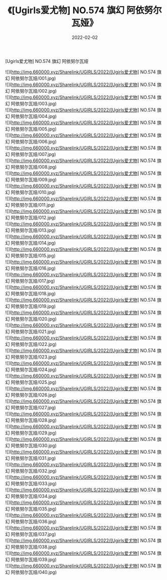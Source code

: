 ﻿---
layout: post
title:  《[Ugirls爱尤物] NO.574 旗幻 阿依努尔瓦娅》
date:   2022-02-02
img: http://img.660000.xyz/Sharelink/UGIRLS/2022/[Ugirls爱尤物] NO.574 旗幻 阿依努尔瓦娅/000.jpg
categories: [美女, 清纯, 唯美]
---

[Ugirls爱尤物] NO.574 旗幻 阿依努尔瓦娅

 ![](http://img.660000.xyz/Sharelink/UGIRLS/2022/[Ugirls爱尤物] NO.574 旗幻 阿依努尔瓦娅/001.jpg) <br>![](http://img.660000.xyz/Sharelink/UGIRLS/2022/[Ugirls爱尤物] NO.574 旗幻 阿依努尔瓦娅/002.jpg) <br>![](http://img.660000.xyz/Sharelink/UGIRLS/2022/[Ugirls爱尤物] NO.574 旗幻 阿依努尔瓦娅/003.jpg) <br>![](http://img.660000.xyz/Sharelink/UGIRLS/2022/[Ugirls爱尤物] NO.574 旗幻 阿依努尔瓦娅/004.jpg) <br>![](http://img.660000.xyz/Sharelink/UGIRLS/2022/[Ugirls爱尤物] NO.574 旗幻 阿依努尔瓦娅/005.jpg) <br>![](http://img.660000.xyz/Sharelink/UGIRLS/2022/[Ugirls爱尤物] NO.574 旗幻 阿依努尔瓦娅/006.jpg) <br>![](http://img.660000.xyz/Sharelink/UGIRLS/2022/[Ugirls爱尤物] NO.574 旗幻 阿依努尔瓦娅/007.jpg) <br>![](http://img.660000.xyz/Sharelink/UGIRLS/2022/[Ugirls爱尤物] NO.574 旗幻 阿依努尔瓦娅/008.jpg) <br>![](http://img.660000.xyz/Sharelink/UGIRLS/2022/[Ugirls爱尤物] NO.574 旗幻 阿依努尔瓦娅/009.jpg) <br>![](http://img.660000.xyz/Sharelink/UGIRLS/2022/[Ugirls爱尤物] NO.574 旗幻 阿依努尔瓦娅/010.jpg) <br>![](http://img.660000.xyz/Sharelink/UGIRLS/2022/[Ugirls爱尤物] NO.574 旗幻 阿依努尔瓦娅/011.jpg) <br>![](http://img.660000.xyz/Sharelink/UGIRLS/2022/[Ugirls爱尤物] NO.574 旗幻 阿依努尔瓦娅/012.jpg) <br>![](http://img.660000.xyz/Sharelink/UGIRLS/2022/[Ugirls爱尤物] NO.574 旗幻 阿依努尔瓦娅/013.jpg) <br>![](http://img.660000.xyz/Sharelink/UGIRLS/2022/[Ugirls爱尤物] NO.574 旗幻 阿依努尔瓦娅/014.jpg) <br>![](http://img.660000.xyz/Sharelink/UGIRLS/2022/[Ugirls爱尤物] NO.574 旗幻 阿依努尔瓦娅/015.jpg) <br>![](http://img.660000.xyz/Sharelink/UGIRLS/2022/[Ugirls爱尤物] NO.574 旗幻 阿依努尔瓦娅/016.jpg) <br>![](http://img.660000.xyz/Sharelink/UGIRLS/2022/[Ugirls爱尤物] NO.574 旗幻 阿依努尔瓦娅/017.jpg) <br>![](http://img.660000.xyz/Sharelink/UGIRLS/2022/[Ugirls爱尤物] NO.574 旗幻 阿依努尔瓦娅/018.jpg) <br>![](http://img.660000.xyz/Sharelink/UGIRLS/2022/[Ugirls爱尤物] NO.574 旗幻 阿依努尔瓦娅/019.jpg) <br>![](http://img.660000.xyz/Sharelink/UGIRLS/2022/[Ugirls爱尤物] NO.574 旗幻 阿依努尔瓦娅/020.jpg) <br>![](http://img.660000.xyz/Sharelink/UGIRLS/2022/[Ugirls爱尤物] NO.574 旗幻 阿依努尔瓦娅/021.jpg) <br>![](http://img.660000.xyz/Sharelink/UGIRLS/2022/[Ugirls爱尤物] NO.574 旗幻 阿依努尔瓦娅/022.jpg) <br>![](http://img.660000.xyz/Sharelink/UGIRLS/2022/[Ugirls爱尤物] NO.574 旗幻 阿依努尔瓦娅/023.jpg) <br>![](http://img.660000.xyz/Sharelink/UGIRLS/2022/[Ugirls爱尤物] NO.574 旗幻 阿依努尔瓦娅/024.jpg) <br>![](http://img.660000.xyz/Sharelink/UGIRLS/2022/[Ugirls爱尤物] NO.574 旗幻 阿依努尔瓦娅/025.jpg) <br>![](http://img.660000.xyz/Sharelink/UGIRLS/2022/[Ugirls爱尤物] NO.574 旗幻 阿依努尔瓦娅/026.jpg) <br>![](http://img.660000.xyz/Sharelink/UGIRLS/2022/[Ugirls爱尤物] NO.574 旗幻 阿依努尔瓦娅/027.jpg) <br>![](http://img.660000.xyz/Sharelink/UGIRLS/2022/[Ugirls爱尤物] NO.574 旗幻 阿依努尔瓦娅/028.jpg) <br>![](http://img.660000.xyz/Sharelink/UGIRLS/2022/[Ugirls爱尤物] NO.574 旗幻 阿依努尔瓦娅/029.jpg) <br>![](http://img.660000.xyz/Sharelink/UGIRLS/2022/[Ugirls爱尤物] NO.574 旗幻 阿依努尔瓦娅/030.jpg) <br>![](http://img.660000.xyz/Sharelink/UGIRLS/2022/[Ugirls爱尤物] NO.574 旗幻 阿依努尔瓦娅/031.jpg) <br>![](http://img.660000.xyz/Sharelink/UGIRLS/2022/[Ugirls爱尤物] NO.574 旗幻 阿依努尔瓦娅/032.jpg) <br>![](http://img.660000.xyz/Sharelink/UGIRLS/2022/[Ugirls爱尤物] NO.574 旗幻 阿依努尔瓦娅/033.jpg) <br>![](http://img.660000.xyz/Sharelink/UGIRLS/2022/[Ugirls爱尤物] NO.574 旗幻 阿依努尔瓦娅/034.jpg) <br>![](http://img.660000.xyz/Sharelink/UGIRLS/2022/[Ugirls爱尤物] NO.574 旗幻 阿依努尔瓦娅/035.jpg) <br>![](http://img.660000.xyz/Sharelink/UGIRLS/2022/[Ugirls爱尤物] NO.574 旗幻 阿依努尔瓦娅/036.jpg) <br>![](http://img.660000.xyz/Sharelink/UGIRLS/2022/[Ugirls爱尤物] NO.574 旗幻 阿依努尔瓦娅/037.jpg) <br>![](http://img.660000.xyz/Sharelink/UGIRLS/2022/[Ugirls爱尤物] NO.574 旗幻 阿依努尔瓦娅/038.jpg) <br>![](http://img.660000.xyz/Sharelink/UGIRLS/2022/[Ugirls爱尤物] NO.574 旗幻 阿依努尔瓦娅/039.jpg) <br>![](http://img.660000.xyz/Sharelink/UGIRLS/2022/[Ugirls爱尤物] NO.574 旗幻 阿依努尔瓦娅/040.jpg) <br>